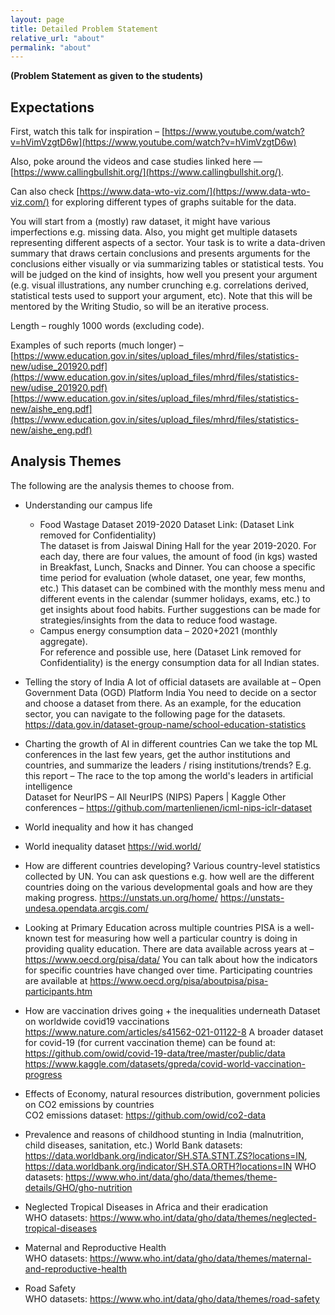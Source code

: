 ```yaml
---
layout: page
title: Detailed Problem Statement
relative_url: "about"
permalink: "about"
---
```

**(Problem Statement as given to the students)**

## Expectations
First, watch this talk for inspiration – [https://www.youtube.com/watch?v=hVimVzgtD6w](https://www.youtube.com/watch?v=hVimVzgtD6w)

Also, poke around the videos and case studies linked here — [https://www.callingbullshit.org/](https://www.callingbullshit.org/). 

Can also check [https://www.data-wto-viz.com/](https://www.data-wto-viz.com/) for exploring different types of graphs suitable for the data.

You will start from a (mostly) raw dataset, it might have various imperfections e.g. missing data. Also, you might get multiple datasets representing different aspects of a sector. Your task is to write a data-driven summary that draws certain conclusions and presents arguments for the conclusions either visually or via summarizing tables or statistical tests. You will be judged on the kind of insights, how well you present your argument (e.g. visual illustrations, any number crunching e.g. correlations derived,  statistical tests used to support your argument, etc). Note that this will be mentored by the Writing Studio, so will be an iterative process.  

Length – roughly 1000 words (excluding code). 

Examples of  such reports (much longer) – [https://www.education.gov.in/sites/upload_files/mhrd/files/statistics-new/udise_201920.pdf](https://www.education.gov.in/sites/upload_files/mhrd/files/statistics-new/udise_201920.pdf)
[https://www.education.gov.in/sites/upload_files/mhrd/files/statistics-new/aishe_eng.pdf](https://www.education.gov.in/sites/upload_files/mhrd/files/statistics-new/aishe_eng.pdf)

## Analysis Themes
The following are the analysis themes to choose from.

- Understanding our campus life
  - Food Wastage Dataset 2019-2020
        Dataset Link: (Dataset Link removed for Confidentiality)   
        The dataset is from Jaiswal Dining Hall for the year 2019-2020. For each day, there are four values, the amount of food (in kgs) wasted in Breakfast, Lunch, Snacks and Dinner. You can choose a specific time period for evaluation (whole dataset, one year, few months, etc.)
        This dataset can be combined with the monthly mess menu and different events in the calendar (summer holidays, exams, etc.) to get insights about food habits. Further suggestions can be made for strategies/insights from the data to reduce food wastage.
  - Campus energy consumption data – 2020+2021 (monthly aggregate).    
        For reference and possible use, here (Dataset Link removed for Confidentiality) is the energy consumption data for all Indian states.  

- Telling the story of India
    A lot of official datasets are available at – Open Government Data (OGD) Platform India 
    You need to decide on a sector and choose a dataset from there. As an example, for the education sector, you can navigate to the following page for the datasets.  
    https://data.gov.in/dataset-group-name/school-education-statistics 

- Charting the growth of AI in different countries
    Can we take the top ML conferences in the last few years, get the author institutions and countries, and summarize the leaders / rising institutions/trends? E.g. this report – The race to the top among the world's leaders in artificial intelligence   
    Dataset for NeurIPS – All NeurIPS (NIPS) Papers | Kaggle 
    Other conferences – https://github.com/martenlienen/icml-nips-iclr-dataset

- World inequality and how it has changed 

- World inequality dataset 
    https://wid.world/ 

- How are different countries developing?
    Various country-level statistics collected by UN. You can ask questions e.g. how well are the different countries doing on the various developmental goals and how are they making progress. 
    https://unstats.un.org/home/ 
    https://unstats-undesa.opendata.arcgis.com/ 

- Looking at Primary Education across multiple countries 
    PISA is a well-known test for measuring how well a particular country is doing in providing quality education. There are data available across years at – https://www.oecd.org/pisa/data/ 
    You can talk about how the indicators for specific countries have changed over time. Participating countries are available at https://www.oecd.org/pisa/aboutpisa/pisa-participants.htm 


- How are vaccination drives going + the inequalities underneath 
    Dataset on worldwide covid19 vaccinations https://www.nature.com/articles/s41562-021-01122-8
    A broader dataset for covid-19 (for current vaccination theme) can be found at: https://github.com/owid/covid-19-data/tree/master/public/data 
    https://www.kaggle.com/datasets/gpreda/covid-world-vaccination-progress 

- Effects of Economy, natural resources distribution, government policies on CO2 emissions by countries  
    CO2 emissions dataset: https://github.com/owid/co2-data

- Prevalence and reasons of childhood stunting in India (malnutrition, child diseases, sanitation, etc.)
    World Bank datasets: https://data.worldbank.org/indicator/SH.STA.STNT.ZS?locations=IN, https://data.worldbank.org/indicator/SH.STA.ORTH?locations=IN
    WHO datasets: https://www.who.int/data/gho/data/themes/theme-details/GHO/gho-nutrition

- Neglected Tropical Diseases in Africa and their eradication  
    WHO datasets: https://www.who.int/data/gho/data/themes/neglected-tropical-diseases
- Maternal and Reproductive Health  
    WHO datasets: https://www.who.int/data/gho/data/themes/maternal-and-reproductive-health 
- Road Safety  
    WHO datasets: https://www.who.int/data/gho/data/themes/road-safety 

